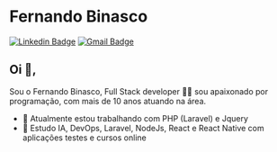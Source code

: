 # Fernando Binasco
[![Linkedin Badge](https://img.shields.io/badge/-fernandobinasco-blue?style=flat-square&logo=Linkedin&logoColor=white&link=https://www.linkedin.com/in/fernandobinasco/)](https://www.linkedin.com/in/fernandobinasco/)
[![Gmail Badge](https://img.shields.io/badge/-fernando.binasco@gmail.com-c14438?style=flat-square&logo=Gmail&logoColor=white&link=mailto:fernando.binasco@gmail.com)](mailto:fernando.binasco@gmail.com)

## Oi 👋, 
Sou o Fernando Binasco, Full Stack developer 👨‍💻 sou apaixonado por programação, com mais de 10 anos atuando na área. 

- 🔭 Atualmente estou trabalhando com PHP (Laravel) e Jquery
- 🌱 Estudo IA, DevOps, Laravel, NodeJs, React e React Native com aplicações testes e cursos online
